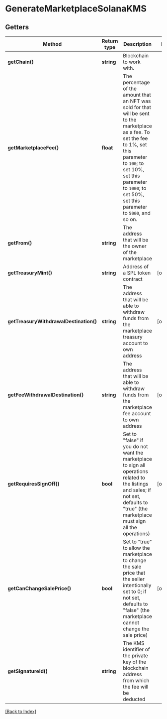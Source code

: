 # GenerateMarketplaceSolanaKMS

## Getters

Method | Return type | Description | Notes
------------ | ------------- | ------------- | -------------
**getChain()** | **string** | Blockchain to work with. |
**getMarketplaceFee()** | **float** | The percentage of the amount that an NFT was sold for that will be sent to the marketplace as a fee. To set the fee to 1%, set this parameter to <code>100</code>; to set 10%, set this parameter to <code>1000</code>; to set 50%, set this parameter to <code>5000</code>, and so on. |
**getFrom()** | **string** | The address that will be the owner of the marketplace |
**getTreasuryMint()** | **string** | Address of a SPL token contract | [optional]
**getTreasuryWithdrawalDestination()** | **string** | The address that will be able to withdraw funds from the marketplace treasury account to own address | [optional]
**getFeeWithdrawalDestination()** | **string** | The address that will be able to withdraw funds from the marketplace fee account to own address | [optional]
**getRequiresSignOff()** | **bool** | Set to "false" if you do not want the marketplace to sign all operations related to the listings and sales; if not set, defaults to "true" (the marketplace must sign all the operations) | [optional]
**getCanChangeSalePrice()** | **bool** | Set to "true" to allow the marketplace to change the sale price that the seller intentionally set to 0; if not set, defaults to "false" (the marketplace cannot change the sale price) | [optional]
**getSignatureId()** | **string** | The KMS identifier of the private key of the blockchain address from which the fee will be deducted |

[[Back to Index]](../index.md)
